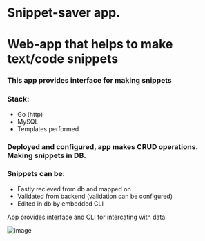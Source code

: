 # Snippet-saver app.

# Web-app that helps to make text/code snippets 
### This app provides interface for making snippets
### Stack:
- Go (http)
- MySQL
- Templates performed

### Deployed and configured, app makes CRUD operations. Making snippets in DB.
### Snippets can be:
- Fastly recieved from db and mapped on
- Validated from backend (validation can be configured)
- Edited in db by embedded CLI

App provides interface and CLI for intercating with data.



![image](https://github.com/danissimoae/code-snippet-saver-go/assets/118019309/f6761ec5-a6c4-40bb-b271-6128be4433da)
